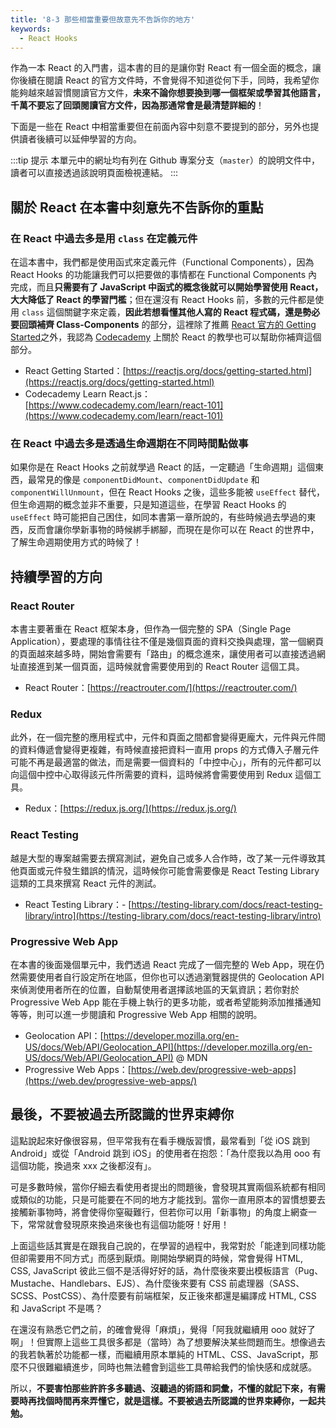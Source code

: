 ```yaml
---
title: '8-3 那些相當重要但故意先不告訴你的地方'
keywords:
  - React Hooks
---
```


作為一本 React 的入門書，這本書的目的是讓你對 React 有一個全面的概念，讓你後續在閱讀 React 的官方文件時，不會覺得不知道從何下手，同時，我希望你能夠越來越習慣閱讀官方文件，**未來不論你想要換到哪一個框架或學習其他語言，千萬不要忘了回頭閱讀官方文件，因為那通常會是最清楚詳細的**！

下面是一些在 React 中相當重要但在前面內容中刻意不要提到的部分，另外也提供讀者後續可以延伸學習的方向。

:::tip 提示
本單元中的網址均有列在 Github 專案分支（`master`）的說明文件中，讀者可以直接透過該說明頁面檢視連結。
:::

## 關於 React 在本書中刻意先不告訴你的重點

### 在 React 中過去多是用 `class` 在定義元件

在這本書中，我們都是使用函式來定義元件（Functional Components），因為 React Hooks 的功能讓我們可以把要做的事情都在 Functional Components 內完成，而且**只需要有了 JavaScript 中函式的概念後就可以開始學習使用 React，大大降低了 React 的學習門檻**；但在還沒有 React Hooks 前，多數的元件都是使用 `class` 這個關鍵字來定義，**因此若想看懂其他人寫的 React 程式碼，還是勢必要回頭補齊 Class-Components** 的部分，這裡除了推薦 [React 官方的 Getting Started](https://reactjs.org/docs/getting-started.html)之外，我認為 [Codecademy](https://www.codecademy.com/learn/react-101) 上關於 React 的教學也可以幫助你補齊這個部分。

- React Getting Started：[https://reactjs.org/docs/getting-started.html](https://reactjs.org/docs/getting-started.html)
- Codecademy Learn React.js：[https://www.codecademy.com/learn/react-101](https://www.codecademy.com/learn/react-101)

### 在 React 中過去多是透過生命週期在不同時間點做事

如果你是在 React Hooks 之前就學過 React 的話，一定聽過「生命週期」這個東西，最常見的像是 `componentDidMount`、`componentDidUpdate` 和 `componentWillUnmount`，但在 React Hooks 之後，這些多能被 `useEffect` 替代，但生命週期的概念並非不重要，只是知道這些，在學習 React Hooks 的 `useEffect` 時可能把自己困住，如同本書第一章所說的，有些時候過去學過的東西，反而會讓你學新事物的時候綁手綁腳，而現在是你可以在 React 的世界中，了解生命週期使用方式的時候了！

## 持續學習的方向

### React Router

本書主要著重在 React 框架本身，但作為一個完整的 SPA（Single Page Application），要處理的事情往往不僅是幾個頁面的資料交換與處理，當一個網頁的頁面越來越多時，開始會需要有「路由」的概念進來，讓使用者可以直接透過網址直接進到某一個頁面，這時候就會需要使用到的 React Router 這個工具。

- React Router：[https://reactrouter.com/](https://reactrouter.com/)

### Redux

此外，在一個完整的應用程式中，元件和頁面之間都會變得更龐大，元件與元件間的資料傳遞會變得更複雜，有時候直接把資料一直用 props 的方式傳入子層元件可能不再是最適當的做法，而是需要一個資料的「中控中心」，所有的元件都可以向這個中控中心取得該元件所需要的資料，這時候將會需要使用到 Redux 這個工具。

- Redux：[https://redux.js.org/](https://redux.js.org/)

### React Testing

越是大型的專案越需要去撰寫測試，避免自己或多人合作時，改了某一元件導致其他頁面或元件發生錯誤的情況，這時候你可能會需要像是 React Testing Library 這類的工具來撰寫 React 元件的測試。

- React Testing Library：- [https://testing-library.com/docs/react-testing-library/intro](https://testing-library.com/docs/react-testing-library/intro)

### Progressive Web App

在本書的後面幾個單元中，我們透過 React 完成了一個完整的 Web App，現在仍然需要使用者自行設定所在地區，但你也可以透過瀏覽器提供的 Geolocation API 來偵測使用者所在的位置，自動幫使用者選擇該地區的天氣資訊；若你對於 Progressive Web App 能在手機上執行的更多功能，或者希望能夠添加推播通知等等，則可以進一步閱讀和 Progressive Web App 相關的說明。

- Geolocation API：[https://developer.mozilla.org/en-US/docs/Web/API/Geolocation_API](https://developer.mozilla.org/en-US/docs/Web/API/Geolocation_API) @ MDN
- Progressive Web Apps：[https://web.dev/progressive-web-apps](https://web.dev/progressive-web-apps/)

## 最後，不要被過去所認識的世界束縛你

這點說起來好像很容易，但平常我有在看手機版習慣，最常看到「從 iOS 跳到 Android」或從「Android 跳到 iOS」的使用者在抱怨：「為什麼我以為用 ooo 有這個功能，換過來 xxx 之後都沒有」。

可是多數時候，當你仔細去看使用者提出的問題後，會發現其實兩個系統都有相同或類似的功能，只是可能要在不同的地方才能找到。當你一直用原本的習慣想要去接觸新事物時，將會使得你窒礙難行，但若你可以用「新事物」的角度上網查一下，常常就會發現原來換過來後也有這個功能呀！好用！

上面這些話其實是在跟我自己說的，在學習的過程中，我常對於「能達到同樣功能但卻需要用不同方式」而感到厭煩。剛開始學網頁的時候，常會覺得 HTML, CSS, JavaScript 彼此三個不是活得好好的話，為什麼後來要出模板語言（Pug、Mustache、Handlebars、EJS）、為什麼後來要有 CSS 前處理器（SASS、SCSS、PostCSS）、為什麼要有前端框架，反正後來都還是編譯成 HTML, CSS 和 JavaScript 不是嗎？

在還沒有熟悉它們之前，的確會覺得「麻煩」，覺得「阿我就繼續用 ooo 就好了啊」！但實際上這些工具很多都是（當時）為了想要解決某些問題而生。想像過去的我若執著於功能都一樣，而繼續用原本單純的 HTML、CSS、JavaScript，那麼不只很難繼續進步，同時也無法體會到這些工具帶給我們的愉快感和成就感。

所以，**不要害怕那些許許多多聽過、沒聽過的術語和詞彙，不懂的就記下來，有需要時再找個時間再來弄懂它，就是這樣。不要被過去所認識的世界束縛你，一起共勉。**
